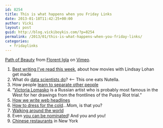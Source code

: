 ```yaml
---
id: 8254
title: This is what happens when you Friday Links
date: 2013-01-18T11:42:25+00:00
author: Vicki
layout: post
guid: http://blog.vickiboykis.com/?p=8254
permalink: /2013/01/this-is-what-happens-when-you-friday-links/
categories:
  - fridaylinks
---
```

[Path of Beauty](http://vimeo.com/57078160) from [Florent Igla](http://vimeo.com/florentigla) on [Vimeo](http://vimeo.com).

  1. <a href="http://www.nytimes.com/2013/01/13/magazine/here-is-what-happens-when-you-cast-lindsay-lohan-in-your-movie.html" target="_blank">Best writing I&#8217;ve read this week</a>, about how movies with Lindsay Lohan get made
  2. What do <a href="http://marginalrevolution.com/marginalrevolution/2013/01/what-do-data-scientists-do.html" target="_blank">data scientists do</a>? <&#8211; This one eats Nutella.
  3. How people <a href="http://www.aeonmagazine.com/living-together/marek-kohn-us-and-them/" target="_blank">learn to separate other people</a>
  4. &#8220;<a href="http://nplusonemag.com/being-inside-the-picture-is-a-matter-of-honor-for-me" target="_blank">Victoria Lomasko</a> is a Russian artist who is probably most famous in the West for her drawings from the frontlines of the Pussy Riot trial.&#8221;
  5. <a href="http://www.theawl.com/2013/01/take-a-minute-to-watch-the-new-way-we-make-web-headlines-now" target="_blank">How we write web headlines</a>
  6. <a href="http://thesongiliveby.wordpress.com/2013/01/13/how-to-dress-for-the-cold/" target="_blank">How to dress for the cold</a>&#8230;Mom, is that you?
  7. <a href="http://www.ethanzuckerman.com/blog/2012/12/06/paul-salopek-reporting-the-world-at-a-walking-pace/" target="_blank">Walking around the world</a>
  8. Even <a href="http://lilyincanada.wordpress.com/2013/01/10/even-you-can-be-nominated-for-an-academy-award/" target="_blank">you can be nominated</a>! And you and you!
  9. <a href="http://www.scoutingny.com/?p=6251" target="_blank">Chinese restaurants</a> in New York